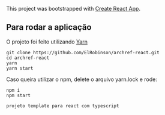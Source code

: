 This project was bootstrapped with [Create React App](https://github.com/facebook/create-react-app).

## Para rodar a aplicação

O projeto foi feito utilizando [Yarn](https://yarnpkg.com/)

```
git clone https://github.com/ElRobinson/archref-react.git
cd archref-react
yarn
yarn start
```

Caso queira utilizar o npm, delete o arquivo yarn.lock e rode:

```
npm i
npm start
```

```
projeto template para react com typescript
```



